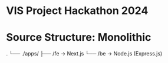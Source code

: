 # VIS Project Hackathon 2024


# Source Structure: Monolithic

.
└── ./apps/
    ├── /fe -> Next.js
    └── /be -> Node.js (Express.js)
